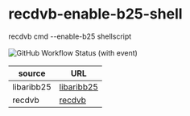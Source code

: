 # recdvb-enable-b25-shell
recdvb cmd --enable-b25 shellscript  

![GitHub Workflow Status (with event)](https://img.shields.io/github/actions/workflow/status/Junch25/recdvb-enable-b25-shell/.github%2Fworkflows%2Fbuild.yml?style=for-the-badge&label=Docker%20image%20publish)　


| source     | URL                                       | 
| ---------- | ----------------------------------------- | 
| libaribb25 | [libaribb25](https://github.com/Junch25/libaribb25.git) | 
| recdvb     | [recdvb](https://github.com/Junch25/recdvb.git) | 
